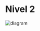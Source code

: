 # Nivel 2

![diagram](https://www.plantuml.com/plantuml/svg/0/TLHBRjim4DqRy1rOR-80TRJfggieaj0QS5mtIX1qPOnfrY9AaGH59dMB7gReeWVnnJhKnnLjMHkIyzwy-KAtbGLZNId6epTSKk6sZ1JMwkfz51bulTbnMxYDgvYXIbecxGrLPGHRmq6-2ATTbBoRhGH8-tI_Y0HOLbaqhLEcXTgNta7NwkFH8lxowUbn_Jn__BXUP1-oPJgzzlPyNrbMJlKhl2MJrNCymODC4BfgaOfRXhOSZoFMkQtlb9DRCFifOr0XciKvoGIpXbCIEwj8Ne1XasloSpmY-BMQe3cIuzMSF636NbOh9GXMZyXLvKDuTe950vVCf1llaW0jV2hrsUJI9TJJfc11g9sAwnW9sCDl__JK4wPKbd_b52Yqv6LhEFmz_1boI0f6lyrbVIZN1l2F6PSa8irLkReWmt1gBq1mO4GRDWFiXk4_MkrGDqlk6p6yzCFswqSenShgB6VvvyLv_NrsrmGa-jaDqTi9Pj_jD4cNTq9jvYNic9yYleSwgs47VgVQRgswvwMKZ_mBMVpoY_J0HBDypKxKs-z1RwzDlS5RgWFesBTpht0B0Zo0maRr0WIiqmO5Uc5RJehkAOQyeLqwhM-84uJk6l1_ENeI0zvd6z-ZTrgNEEFHBPDR_9ly0m00)

